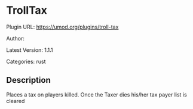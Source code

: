 # TrollTax

Plugin URL: https://umod.org/plugins/troll-tax

Author: 

Latest Version: 1.1.1

Categories: rust

## Description

Places a tax on players killed. Once the Taxer dies his/her tax payer list is cleared
